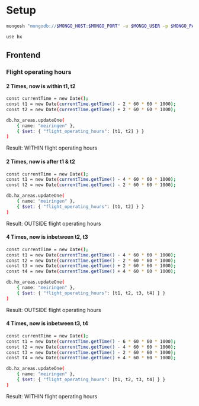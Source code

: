 # Setup
```bash
mongosh "mongodb://$MONGO_HOST:$MONGO_PORT" -u $MONGO_USER -p $MONGO_PASSWORD --authenticationDatabase admin

use hx
```

## Frontend
### Flight operating hours
#### 2 Times, now is within t1, t2
```bash
const currentTime = new Date();
const t1 = new Date(currentTime.getTime() - 2 * 60 * 60 * 1000);
const t2 = new Date(currentTime.getTime() + 2 * 60 * 60 * 1000);

db.hx_areas.updateOne(
    { name: "meiringen" },
    { $set: { "flight_operating_hours": [t1, t2] } }
)
```

Result: WITHIN flight operating hours

#### 2 Times, now is after t1 & t2
```bash
const currentTime = new Date();
const t1 = new Date(currentTime.getTime() - 4 * 60 * 60 * 1000);
const t2 = new Date(currentTime.getTime() - 2 * 60 * 60 * 1000);

db.hx_areas.updateOne(
    { name: "meiringen" },
    { $set: { "flight_operating_hours": [t1, t2] } }
)
```

Result: OUTSIDE flight operating hours

#### 4 Times, now is inbetween t2, t3
```bash
const currentTime = new Date();
const t1 = new Date(currentTime.getTime() - 4 * 60 * 60 * 1000);
const t2 = new Date(currentTime.getTime() - 2 * 60 * 60 * 1000);
const t3 = new Date(currentTime.getTime() + 2 * 60 * 60 * 1000);
const t4 = new Date(currentTime.getTime() + 4 * 60 * 60 * 1000);

db.hx_areas.updateOne(
    { name: "meiringen" },
    { $set: { "flight_operating_hours": [t1, t2, t3, t4] } }
)
```

Result: OUTSIDE flight operating hours

#### 4 Times, now is inbetween t3, t4
```bash
const currentTime = new Date();
const t1 = new Date(currentTime.getTime() - 6 * 60 * 60 * 1000);
const t2 = new Date(currentTime.getTime() - 4 * 60 * 60 * 1000);
const t3 = new Date(currentTime.getTime() - 2 * 60 * 60 * 1000);
const t4 = new Date(currentTime.getTime() + 4 * 60 * 60 * 1000);

db.hx_areas.updateOne(
    { name: "meiringen" },
    { $set: { "flight_operating_hours": [t1, t2, t3, t4] } }
)
```

Result: WITHIN flight operating hours